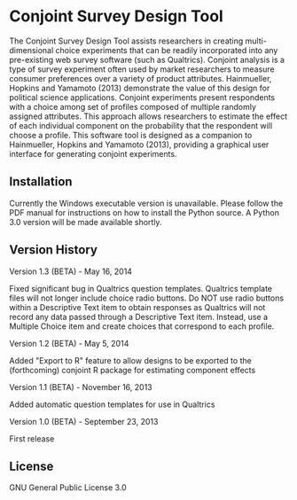 # Conjoint Survey Design Tool

The Conjoint Survey Design Tool assists researchers in creating multi-dimensional choice experiments that can be readily incorporated into any pre-existing web survey software (such as Qualtrics). Conjoint analysis is a type of survey experiment often used by market researchers to measure consumer preferences over a variety of product attributes. Hainmueller, Hopkins and Yamamoto (2013) demonstrate the value of this design for political science applications. Conjoint experiments present respondents with a choice among set of profiles composed of multiple randomly assigned attributes. This approach allows researchers to estimate the effect of each individual component on the probability that the respondent will choose a profile. This software tool is designed as a companion to Hainmueller, Hopkins and Yamamoto (2013), providing a graphical user interface for generating conjoint experiments.

## Installation

Currently the Windows executable version is unavailable. Please follow the PDF manual for instructions on how to install the Python source. A Python 3.0 version will be made available shortly.

## Version History

Version 1.3 (BETA) - May 16, 2014

Fixed significant bug in Qualtrics question templates. Qualtrics template files will not longer include choice radio buttons. Do NOT use radio buttons within a Descriptive Text item to obtain responses as Qualtrics will not record any data passed through a Descriptive Text item. Instead, use a Multiple Choice item and create choices that correspond to each profile.

Version 1.2 (BETA) - May 5, 2014

Added "Export to R" feature to allow designs to be exported to the (forthcoming) conjoint R package for estimating component effects

Version 1.1 (BETA) - November 16, 2013

Added automatic question templates for use in Qualtrics

Version 1.0 (BETA) - September 23, 2013

First release

## License

GNU General Public License 3.0 


